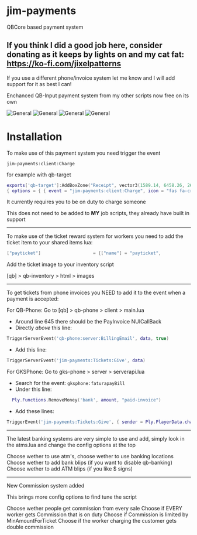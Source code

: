 # jim-payments
QBCore based payment system

If you think I did a good job here, consider donating as it keeps by lights on and my cat fat:
https://ko-fi.com/jixelpatterns
--------------

If you use a different phone/invoice system let me know and I will add support for it as best I can!

Enchanced QB-Input payment system from my other scripts now free on its own

![General](https://i.imgur.com/37d2mE3.jpeg) ![General](https://i.imgur.com/AIdXzxX.jpeg)
![General](https://i.imgur.com/RYADcI2.jpeg) ![General](https://i.imgur.com/ICbQyeQ.jpeg)
# Installation

To make use of this payment system you need trigger the event

```jim-payments:client:Charge```

for example with qb-target
```lua
exports['qb-target']:AddBoxZone("Receipt", vector3(1589.14, 6458.26, 26.01), 0.6, 0.6, { name="Receipt", heading = 335.0, debugPoly=debugPoly, minZ = 26.01, maxZ = 26.81, }, 
{ options = { { event = "jim-payments:client:Charge", icon = "fas fa-credit-card", label = "Charge Customer", job = "popsdiner" } }, distance = 2.0	})
```
It currently requires you to be on duty to charge someone

This does not need to be added to **MY** job scripts, they already have built in support

--------------

To make use of the ticket reward system for workers you need to add the ticket item to your shared items lua:
```lua
["payticket"] 					 = {["name"] = "payticket", 				["label"] = "Receipt", 	     			["weight"] = 150, 		["type"] = "item", 		["image"] = "ticket.png", 				["unique"] = false,   	["useable"] = false,    ["shouldClose"] = false,    ["combinable"] = nil,   ["description"] = "Cash these in at the bank!"},	
```

Add the ticket image to your inventory script

[qb] > qb-inventory > html > images

--------------
To get tickets from phone invoices you NEED to add it to the event when a payment is accepted:

For QB-Phone:
Go to [qb] > qb-phone > client > main.lua
- Around line 645 there should be the PayInvoice NUICallBack
- Directly *above* this line:
```lua
TriggerServerEvent('qb-phone:server:BillingEmail', data, true)
```

- Add this line:
```lua
TriggerServerEvent('jim-payments:Tickets:Give', data)
```

For GKSPhone:
Go to gks-phone > server > serverapi.lua

- Search for the event: ```gksphone:faturapayBill```
- Under this line:
```lua
  Ply.Functions.RemoveMoney('bank', amount, "paid-invoice")
```

- Add these lines:
```lua
TriggerEvent('jim-payments:Tickets:Give', { sender = Ply.PlayerData.charinfo.firstname, senderCitizenId = data[1].sendercitizenid, society = data[1].society, amount = data[1].amount })
```

--------------

The latest banking systems are very simple to use and add,
simply look in the atms.lua and change the config options at the top

Choose wether to use atm's, choose wether to use banking locations
Choose wether to add bank blips (if you want to disable qb-banking)
Choose wether to add ATM blips (if you like $ signs)


--------------

New Commission system added

This brings more config options to find tune the script

Choose wether people get commission from every sale
Choose if EVERY worker gets Commission that is on duty
Choose if Commission is limited by MinAmountForTicket
Choose if the worker charging the customer gets double commission
